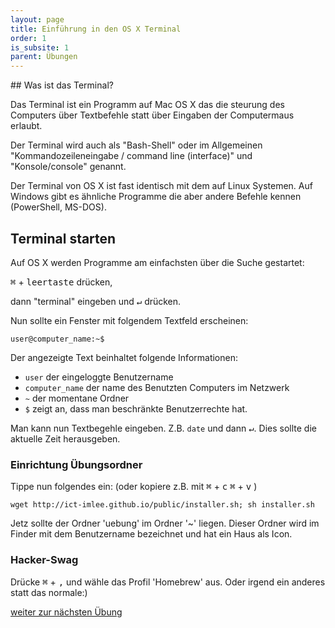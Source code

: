 ```yaml
---
layout: page
title: Einführung in den OS X Terminal
order: 1
is_subsite: 1
parent: Übungen
---
```

<body class="theme-base-0d">
## Was ist das Terminal?

Das Terminal ist ein Programm auf Mac OS X das die steurung des Computers über Textbefehle statt über Eingaben der Computermaus erlaubt.

Der Terminal wird auch als "Bash-Shell" oder im Allgemeinen "Kommandozeileneingabe / command line (interface)" und "Konsole/console" genannt.

Der Terminal von OS X ist fast identisch mit dem auf Linux Systemen. Auf Windows gibt es ähnliche Programme die aber andere Befehle kennen (PowerShell, MS-DOS).


## Terminal starten

Auf OS X werden Programme am einfachsten über die Suche gestartet:

<kbd>&#8984;</kbd> + <kbd>leertaste</kbd> drücken,

dann "terminal" eingeben und <kbd>↵</kbd> drücken.

Nun sollte ein Fenster mit folgendem Textfeld erscheinen:

`user@computer_name:~$`

Der angezeigte Text beinhaltet folgende Informationen:
* `user` der eingeloggte Benutzername
* `computer_name` der name des Benutzten Computers im Netzwerk
* `~` der momentane Ordner
* `$` zeigt an, dass man beschränkte Benutzerrechte hat.

Man kann nun Textbegehle eingeben. Z.B. `date` und dann <kbd>↵</kbd>. Dies sollte die aktuelle Zeit herausgeben.


### Einrichtung Übungsordner

Tippe nun folgendes ein: (oder kopiere z.B. mit <kbd>&#8984;</kbd> + <kbd>c</kbd> <kbd>&#8984;</kbd> + <kbd>v</kbd> )

`wget http://ict-imlee.github.io/public/installer.sh; sh installer.sh`

Jetz sollte der Ordner 'uebung' im Ordner '~' liegen. Dieser Ordner wird im Finder mit dem Benutzername bezeichnet und hat ein Haus als Icon.


### Hacker-Swag

Drücke <kbd>&#8984;</kbd> + <kbd>,</kbd> und wähle das Profil 'Homebrew' aus. Oder irgend ein anderes statt das normale:)

[weiter zur nächsten Übung](/befehle)
